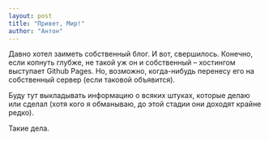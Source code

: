 ```yaml
---
layout: post
title: "Привет, Мир!"
author: "Антон"
---
```


Давно хотел заиметь собственный блог. И вот, свершилось. Конечно, если копнуть глубже, не такой уж он и собственный – хостингом 
выступает Github Pages. Но, возможно, когда-нибудь перенесу его на собственный сервер (если таковой объявится).

Буду тут выкладывать информацию о всяких штуках, которые делаю или сделал (хотя кого я обманываю, до этой стадии они доходят
крайне редко).

Такие дела.
